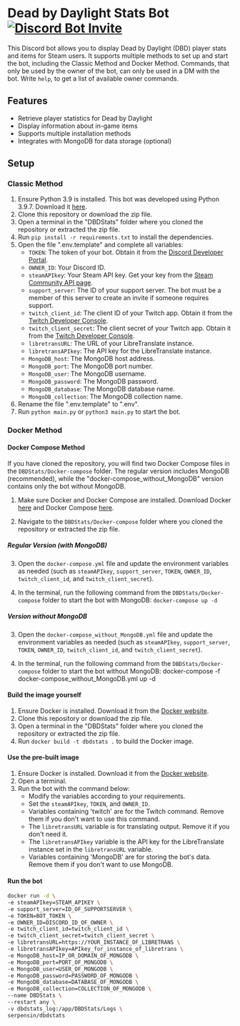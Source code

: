 # Dead by Daylight Stats Bot [![Discord Bot Invite](https://img.shields.io/badge/Invite-DBDStats-blue)](https://discord.com/api/oauth2/authorize?client_id=1030163127926542400&permissions=67423232&scope=bot)

This Discord bot allows you to display Dead by Daylight (DBD) player stats and items for Steam users. It supports multiple methods to set up and start the bot, including the Classic Method and Docker Method.
Commands, that only be used by the owner of the bot, can only be used in a DM with the bot. Write `help`, to get a list of available owner commands.

## Features

- Retrieve player statistics for Dead by Daylight
- Display information about in-game items
- Supports multiple installation methods
- Integrates with MongoDB for data storage (optional)

## Setup

### Classic Method

1. Ensure Python 3.9 is installed. This bot was developed using Python 3.9.7. Download it [here](https://www.python.org/downloads/).
2. Clone this repository or download the zip file.
3. Open a terminal in the "DBDStats" folder where you cloned the repository or extracted the zip file.
4. Run `pip install -r requirements.txt` to install the dependencies.
5. Open the file ".env.template" and complete all variables:
   - `TOKEN`: The token of your bot. Obtain it from the [Discord Developer Portal](https://discord.com/developers/applications).
   - `OWNER_ID`: Your Discord ID.
   - `steamAPIkey`: Your Steam API key. Get your key from the [Steam Community API page](https://steamcommunity.com/dev/apikey).
   - `support_server`: The ID of your support server. The bot must be a member of this server to create an invite if someone requires support.
   - `twitch_client_id`: The client ID of your Twitch app. Obtain it from the [Twitch Developer Console](https://dev.twitch.tv/console/apps).
   - `twitch_client_secret`: The client secret of your Twitch app. Obtain it from the [Twitch Developer Console](https://dev.twitch.tv/console/apps).
   - `libretransURL`: The URL of your LibreTranslate instance.
   - `libretransAPIkey`: The API key for the LibreTranslate instance.
   - `MongoDB_host`: The MongoDB host address.
   - `MongoDB_port`: The MongoDB port number.
   - `MongoDB_user`: The MongoDB username.
   - `MongoDB_password`: The MongoDB password.
   - `MongoDB_database`: The MongoDB database name.
   - `MongoDB_collection`: The MongoDB collection name.
6. Rename the file ".env.template" to ".env".
7. Run `python main.py` or `python3 main.py` to start the bot.

### Docker Method

#### Docker Compose Method

If you have cloned the repository, you will find two Docker Compose files in the `DBDStats/Docker-compose` folder. The regular version includes MongoDB (recommended), while the "docker-compose_without_MongoDB" version contains only the bot without MongoDB.

1. Make sure Docker and Docker Compose are installed. Download Docker [here](https://docs.docker.com/get-docker/) and Docker Compose [here](https://docs.docker.com/compose/install/).

2. Navigate to the `DBDStats/Docker-compose` folder where you cloned the repository or extracted the zip file.

##### Regular Version (with MongoDB)

3. Open the `docker-compose.yml` file and update the environment variables as needed (such as `steamAPIkey`, `support_server`, `TOKEN`, `OWNER_ID`, `twitch_client_id`, and `twitch_client_secret`).

4. In the terminal, run the following command from the `DBDStats/Docker-compose` folder to start the bot with MongoDB:
`docker-compose up -d`

##### Version without MongoDB

3. Open the `docker-compose_without_MongoDB.yml` file and update the environment variables as needed (such as `steamAPIkey`, `support_server`, `TOKEN`, `OWNER_ID`, `twitch_client_id`, and `twitch_client_secret`).

4. In the terminal, run the following command from the `DBDStats/Docker-compose` folder to start the bot without MongoDB:
docker-compose -f docker-compose_without_MongoDB.yml up -d

#### Build the image yourself

1. Ensure Docker is installed. Download it from the [Docker website](https://docs.docker.com/get-docker/).
2. Clone this repository or download the zip file.
3. Open a terminal in the "DBDStats" folder where you cloned the repository or extracted the zip file.
4. Run `docker build -t dbdstats .` to build the Docker image.

#### Use the pre-built image

1. Ensure Docker is installed. Download it from the [Docker website](https://docs.docker.com/get-docker/).
2. Open a terminal.
3. Run the bot with the command below:
   - Modify the variables according to your requirements.
   - Set the `steamAPIkey`, `TOKEN`, and `OWNER_ID`.
   - Variables containing 'twitch' are for the Twitch command. Remove them if you don't want to use this command.
   - The `libretransURL` variable is for translating output. Remove it if you don't need it.
   - The `libretransAPIkey` variable is the API key for the LibreTranslate instance set in the `libretransURL` variable.
   - Variables containing 'MongoDB' are for storing the bot's data. Remove them if you don't want to use MongoDB.

#### Run the bot
```bash
docker run -d \
-e steamAPIkey=STEAM_APIKEY \
-e support_server=ID_OF_SUPPORTSERVER \
-e TOKEN=BOT_TOKEN \
-e OWNER_ID=DISCORD_ID_OF_OWNER \
-e twitch_client_id=twitch_client_id \
-e twitch_client_secret=twitch_client_secret \
-e libretransURL=https://YOUR_INSTANCE_OF_LIBRETRANS \
-e libretransAPIkey=APIkey_for_instance_of_libretrans \
-e MongoDB_host=IP_OR_DOMAIN_OF_MONGODB \
-e MongoDB_port=PORT_OF_MONGODB \
-e MongoDB_user=USER_OF_MONGODB \
-e MongoDB_password=PASSWORD_OF_MONGODB \
-e MongoDB_database=DATABASE_OF_MONGODB \
-e MongoDB_collection=COLLECTION_OF_MONGODB \
--name DBDStats \
--restart any \
-v dbdstats_log:/app/DBDStats/Logs \
serpensin/dbdstats
```

